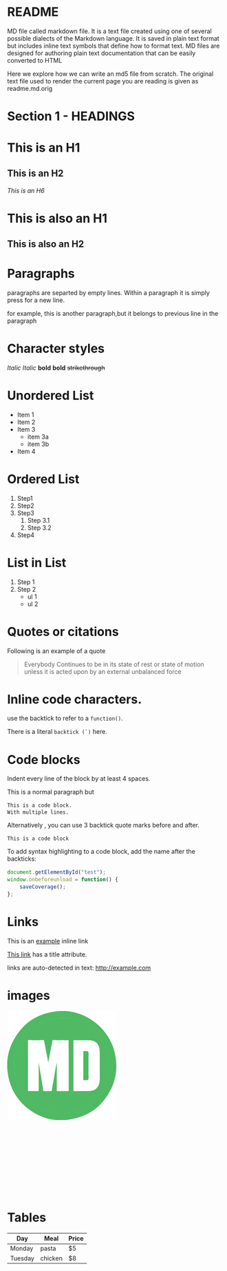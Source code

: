 # README

MD file called markdown file. It is a text file created using one of several possible dialects of the Markdown language. It is saved in plain text format but includes inline text symbols that define how to format text. MD files are designed for authoring plain text documentation that can be easily converted to HTML


Here we explore how we can write an md5 file from scratch. The original text file used to render the current page you are reading is given as readme.md.orig


# Section 1 - HEADINGS
# This is an H1
## This is an H2
###### This is an H6

This is also an H1
===================

This is also an H2
-------------------

# Paragraphs

paragraphs are separted by empty lines. Within a paragraph it is simply press <return> for a new line.

for example, this is another paragraph,but
it belongs to previous line in the paragraph

# Character styles

*Italic*
_Italic_
**bold**
__bold__
~~strikethrough~~

# Unordered List

* Item 1
* Item 2
* Item 3
    * item 3a
    * item 3b
* Item 4

# Ordered List

1. Step1
2. Step2
3. Step3
    1. Step 3.1
    2. Step 3.2
4. Step4

# List in List

1. Step 1
2. Step 2
    * ul 1
    * ul 2

# Quotes or citations

Following is an example of a quote

> Everybody Continues to be in its state of rest
> or state of motion unless
> it is acted upon by an external unbalanced force

# Inline code characters.

use the backtick to refer to a `function()`.

There is a literal ``backtick (`)``  here.

# Code blocks

Indent every line of the block by at least 4 spaces.

This is a normal paragraph but

    This is a code block.
    With multiple lines.

Alternatively , you can use 3 backtick quote marks before and after.

```
This is a code block
```

To add syntax highlighting to a code block, add the name after the backticks:

```javascript
document.getElementById("test");
window.onbeforeunload = function() {
    saveCoverage();
};
```

# Links

This is an [example](http://www.example.com/) inline link

[This link](http://example.com/ "Title") has a title attribute.

links are auto-detected in text: http://example.com

# images

![Alt text](md.png)


[imageid]: https:://images.com

![Reference Image][imageid]

# Tables

| Day   | Meal  | Price |
| ------|-------|-------|
| Monday| pasta | $5    |
| Tuesday| chicken | $8 |




